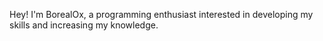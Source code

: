 Hey! I'm BorealOx, a programming enthusiast interested in developing my skills and increasing my knowledge.
<!---
BorealOx/BorealOx is a ✨ special ✨ repository because its `README.md` (this file) appears on your GitHub profile.
You can click the Preview link to take a look at your changes.
--->
